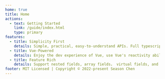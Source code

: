 ```yaml
---
home: true
title: Home
actions:
  - text: Getting Started
    link: /guide/index.html
    type: primary
features:
  - title: Simplicity First
    details: Simple, practical, easy-to-understand APIs. Full typescript development, perfect typescript type definition.
  - title: Vue-Powered
    details: Enjoy the dev experience of Vue, use Vue's reactivity ability to build form, no other dependencies.
  - title: Feature Rich
    details: Support nested fields, array fields， virtual fields, and many built-in validators.
footer: MIT Licensed | Copyright © 2022-present Season Chen
---
```


